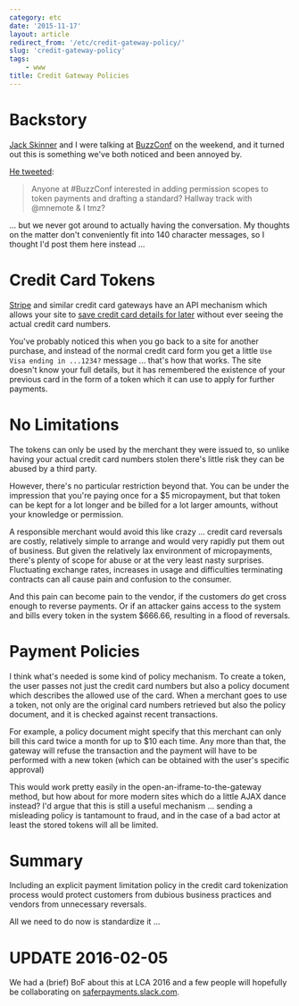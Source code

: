 ```yaml
---
category: etc
date: '2015-11-17'
layout: article
redirect_from: '/etc/credit-gateway-policy/'
slug: 'credit-gateway-policy'
tags:
    - www
title: Credit Gateway Policies
---
```


Backstory
=========

[Jack Skinner](https://developerjack.com/) and I were talking at
[BuzzConf](https://buzzconf.io) on the weekend, and it turned out this
is something we've both noticed and been annoyed by.

[He
tweeted](https://twitter.com/developerjack/status/665372154968477697):

> Anyone at \#BuzzConf interested in adding permission scopes to token
> payments and drafting a standard? Hallway track with @mnemote & I tmz?

... but we never got around to actually having the conversation. My
thoughts on the matter don't conveniently fit into 140 character
messages, so I thought I'd post them here instead ...

Credit Card Tokens
==================

[Stripe](https://stripe.com/) and similar credit card gateways have an
API mechanism which allows your site to [save credit card details for
later](https://stripe.com/docs/tutorials/charges#saving-credit-card-details-for-later)
without ever seeing the actual credit card numbers.

You've probably noticed this when you go back to a site for another
purchase, and instead of the normal credit card form you get a little
`Use Visa ending in ...1234?` message ... that's how that works. The
site doesn't know your full details, but it has remembered the existence
of your previous card in the form of a token which it can use to apply
for further payments.

No Limitations
==============

The tokens can only be used by the merchant they were issued to, so
unlike having your actual credit card numbers stolen there's little risk
they can be abused by a third party.

However, there's no particular restriction beyond that. You can be under
the impression that you're paying once for a \$5 micropayment, but that
token can be kept for a lot longer and be billed for a lot larger
amounts, without your knowledge or permission.

A responsible merchant would avoid this like crazy ... credit card
reversals are costly, relatively simple to arrange and would very
rapidly put them out of business. But given the relatively lax
environment of micropayments, there's plenty of scope for abuse or at
the very least nasty surprises. Fluctuating exchange rates, increases in
usage and difficulties terminating contracts can all cause pain and
confusion to the consumer.

And this pain can become pain to the vendor, if the customers *do* get
cross enough to reverse payments. Or if an attacker gains access to the
system and bills every token in the system \$666.66, resulting in a
flood of reversals.

Payment Policies
================

I think what's needed is some kind of policy mechanism. To create a
token, the user passes not just the credit card numbers but also a
policy document which describes the allowed use of the card. When a
merchant goes to use a token, not only are the original card numbers
retrieved but also the policy document, and it is checked against recent
transactions.

For example, a policy document might specify that this merchant can only
bill this card twice a month for up to \$10 each time. Any more than
that, the gateway will refuse the transaction and the payment will have
to be performed with a new token (which can be obtained with the user's
specific approval)

This would work pretty easily in the open-an-iframe-to-the-gateway
method, but how about for more modern sites which do a little AJAX dance
instead? I'd argue that this is still a useful mechanism ... sending a
misleading policy is tantamount to fraud, and in the case of a bad actor
at least the stored tokens will all be limited.

Summary
=======

Including an explicit payment limitation policy in the credit card
tokenization process would protect customers from dubious business
practices and vendors from unnecessary reversals.

All we need to do now is standardize it ...

UPDATE 2016-02-05
=================

We had a (brief) BoF about this at LCA 2016 and a few people will
hopefully be collaborating on
[saferpayments.slack.com](https://saferpayments.slack.com/).
